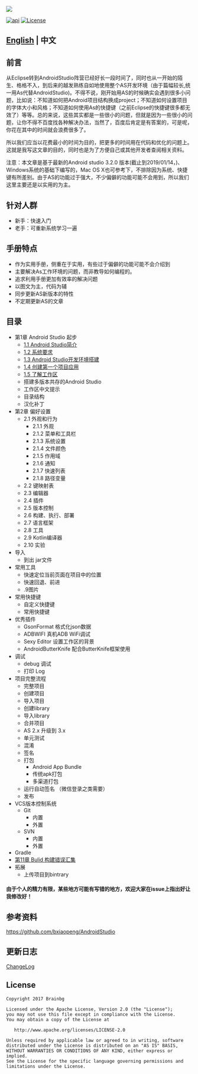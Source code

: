 ![](https://brian-1258565516.cos.ap-guangzhou.myqcloud.com/img/finallogo.png)




[![api][apiSvg]][api]
[![License][licenseSvg]][license]

## [English](/README_EN.md) | 中文

## 前言
从Eclipse转到AndroidStudio阵营已经好长一段时间了，同时也从一开始的陌生、格格不入，到后来的越发熟练自如地使用整个AS开发环境（由于篇幅较长,统一用As代替AndroidStudio)。不得不说，刚开始用AS的时候确实会遇到很多小问题，比如说：不知道如何把Android项目结构换成project；不知道如何设置项目的字体大小和风格；不知道如何使用As的快捷键（之前Eclipse的快捷键很多都无效了）等等。总的来说，这些其实都是一些很小的问题，但就是因为一些很小的问题，让你不得不百度找各种解决办法，当然了，百度后肯定是有答案的，可是呢，你花在其中的时间就会浪费很多了。

所以我们应当以花费最小的时间为目的，把更多的时间用在代码和优化的问题上。这就是我写这文章的目的，同时也是为了方便自己或其他开发者查阅相关资料。

注意：本文章是基于最新的Android studio 3.2.0 版本(截止到2019/01/14，)、Windows系统的基础下编写的，Mac OS X也可参考下，不排除因为系统、快捷键有所差别。由于AS的功能过于强大，不少偏僻的功能可能不会用到，所以我们这里主要还是以实用的为主。

## 针对人群
- 新手：快速入门
- 老手：可重新系统学习一遍
## 手册特点
* 作为实用手册，侧重在于实用，有些过于偏僻的功能可能不会介绍到
* 主要解决As工作环境的问题，而非教导如何编程的。
* 追求利用手册更加有效率的解决问题
* 以图文为主，代码为辅
* 同步更新AS新版本的特性
* 不定期更新AS的文章
## 目录

* 第1章 Android Studio 起步
	* [1.1 Android Studio简介](/Article/第1章-AndroidStudio起步/1.1-AndroidStudio简介.md)
	* [1.2 系统要求](/Article/第1章-AndroidStudio起步/1.2-系统要求.md)
  	* [1.3 Android Studio开发环境搭建](/Article/第1章-AndroidStudio起步/1.3-AndroidStudio开发环境搭建.md) 
    * [1.4 创建第一个项目应用](/Article/第1章-AndroidStudio起步/1.4-创建第一个项目应用.md)
    * [1.5 了解工作区](/Article/第1章-AndroidStudio起步/1.5-了解工作区.md)
	* 搭建多版本共存的Android Studio
	* 工作区中文提示
	* 目录结构
	* 汉化补丁
* 第2章 偏好设置
	* 2.1 外观和行为
    	* 2.1.1 外观
    	* 2.1.2 菜单和工具栏
    	* 2.1.3 系统设置
    	* 2.1.4 文件颜色
    	* 2.1.5 作用域
    	* 2.1.6 通知
    	* 2.1.7 快速列表
    	* 2.1.8 路径变量
	* 2.2 键映射表
	* 2.3 编辑器
	* 2.4 插件
	* 2.5 版本控制
	* 2.6 构建、执行、部署
	* 2.7 语言框架
	* 2.8 工具
	* 2.9 Kotlin编译器
	* 2.10 实验
* 导入
  - 到出 jar文件 
* 常用工具
	* 快速定位当前页面在项目中的位置
	* 快速回退、前进
	* .9图片
* 常用快捷键
	* 自定义快捷键
	* 常用快捷键
* 优秀插件
	* GsonFormat 格式化json数据
	* ADBWIFI 真机ADB WiFi调试
	* Sexy Editor 设置工作区的背景
	* AndroidButterKnife 配合ButterKnife框架使用 
* 调试
	* debug 调试
	* 打印 Log
* 项目完整流程
	* 完整项目
  	* 创建项目
  	* 导入项目
  	* 创建library
  	* 导入library
  	* 合并项目
  	* AS 2.x 升级到 3.x
	* 单元测试
	* 混淆
	* 签名
	* 打包
		* Android App Bundle
		* 传统apk打包
		* 多渠道打包
  	* 运行自动签名 （微信登录之类需要）
	* 发布
* VCS版本控制系统
	* Git
		* 内置
		* 外置
	* SVN
		* 内置
		* 外置
* Gradle
* [第11章 Bulid 构建错误汇集](/Article/第11章-Bulid构建错误汇集/README.md)
* 拓展
	* 上传项目到bintrary




#### 由于个人的精力有限，某些地方可能有写错的地方，欢迎大家在issue上指出好让我修改好！
## 参考资料
https://github.com/bxiaopeng/AndroidStudio

## 更新日志
[ChangeLog](/ChangeLog.md)  
<!-- [ChangeLog]([/ChangeLog.md](https://github.com/Brainbg/AndroidStudioHandbook/blob/master/ChangeLog.md)) -->

## License


    Copyright 2017 Brainbg

    Licensed under the Apache License, Version 2.0 (the "License");
    you may not use this file except in compliance with the License.
    You may obtain a copy of the License at

       http://www.apache.org/licenses/LICENSE-2.0

    Unless required by applicable law or agreed to in writing, software
    distributed under the License is distributed on an "AS IS" BASIS,
    WITHOUT WARRANTIES OR CONDITIONS OF ANY KIND, either express or implied.
    See the License for the specific language governing permissions and
    limitations under the License.

<!-- 引用链接 -->

<!-- 许可证 -->
[licenseSvg]: https://img.shields.io/badge/License-Apache--2.0-brightgreen.svg
[license]: https://github.com/Blankj/AndroidUtilCode/blob/master/LICENSE

<!-- API -->
[apiSvg]: https://img.shields.io/badge/API-19%2B-brightgreen.svg
[api]: https://android-arsenal.com/api?level=19